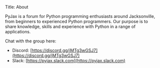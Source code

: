 Title: About

PyJax is a forum for Python programming enthusiasts around Jacksonville, from beginners to experienced Python
programmers. Our purpose is to share knowledge, skills and experience with Python in a range of applications.

Chat with the group here:

* Discord: [https://discord.gg/jMTg3wGSJ7](https://discord.gg/jMTg3wGSJ7)
* Slack: [https://pyjax.slack.com](https://pyjax.slack.com)
